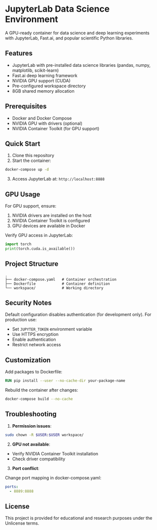 # JupyterLab Data Science Environment

A GPU-ready container for data science and deep learning experiments with JupyterLab, Fast.ai, and popular scientific Python libraries.

## Features

- JupyterLab with pre-installed data science libraries (pandas, numpy, matplotlib, scikit-learn)
- Fast.ai deep learning framework
- NVIDIA GPU support (CUDA)
- Pre-configured workspace directory
- 8GB shared memory allocation

## Prerequisites

- Docker and Docker Compose
- NVIDIA GPU with drivers (optional)
- NVIDIA Container Toolkit (for GPU support)

## Quick Start

1. Clone this repository
2. Start the container:

```bash
docker-compose up -d
```

3. Access JupyterLab at: `http://localhost:8888`

## GPU Usage

For GPU support, ensure:

1. NVIDIA drivers are installed on the host
2. NVIDIA Container Toolkit is configured
3. GPU devices are available in Docker

Verify GPU access in JupyterLab:

```python
import torch
print(torch.cuda.is_available())
```

## Project Structure

```
.
├── docker-compose.yaml   # Container orchestration
├── Dockerfile            # Container definition
└── workspace/            # Working directory
```

## Security Notes

Default configuration disables authentication (for development only). For production use:

- Set `JUPYTER_TOKEN` environment variable
- Use HTTPS encryption
- Enable authentication
- Restrict network access

## Customization

Add packages to Dockerfile:

```Dockerfile
RUN pip install --user --no-cache-dir your-package-name
```

Rebuild the container after changes:

```bash
docker-compose build --no-cache
```

## Troubleshooting

1. **Permission issues**:

```bash
sudo chown -R $USER:$USER workspace/
```

2. **GPU not available**:

- Verify NVIDIA Container Toolkit installation
- Check driver compatibility

3. **Port conflict**:

Change port mapping in docker-compose.yaml:

```yaml
ports:
  - 8889:8888
```

## License

This project is provided for educational and research purposes under the Unlicense terms.
